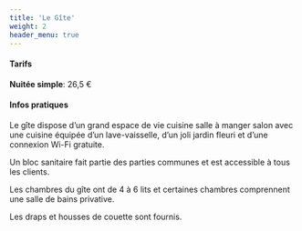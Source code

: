 ```yaml
---
title: 'Le Gîte'
weight: 2
header_menu: true
---
```


#### Tarifs

<strong>Nuitée simple</strong>: 26,5 €

#### Infos pratiques

Le gîte dispose d’un grand espace de vie cuisine salle à manger salon avec une cuisine équipée d’un lave-vaisselle, d’un joli jardin fleuri et d’une connexion Wi-Fi gratuite.

Un bloc sanitaire fait partie des parties communes et est accessible à tous les clients.

Les chambres du gîte ont de 4 à 6 lits et certaines chambres comprennent une salle de bains privative.

Les draps et housses de couette sont fournis.
